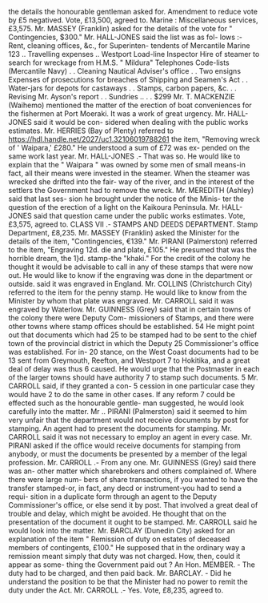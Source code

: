 the details the honourable gentleman asked for. Amendment to reduce vote by £5 negatived. Vote, £13,500, agreed to. Marine : Miscellaneous services, £3,575. Mr. MASSEY (Franklin) asked for the details of the vote for " Contingencies, $300." Mr. HALL-JONES said the list was as fol- lows :- Rent, cleaning offices, &c., for Superinten- tendents of Mercantile Marine 123 .. Travelling expenses .. Westport Load-line Inspector Hire of steamer to search for wreckage from H.M.S. " Mildura" Telephones Code-lists (Mercantile Navy) . . Cleaning Nautical Adviser's office . . Two ensigns Expenses of prosecutions for breaches of Shipping and Seamen's Act . . Water-jars for depots for castaways . . Stamps, carbon papers, &c. . . Revising Mr. Ayson's report . . Sundries .. . . $299 Mr. T. MACKENZIE (Waihemo) mentioned the matter of the erection of boat conveniences for the fishermen at Port Moeraki. It was a work of great urgency. Mr. HALL-JONES said it would be con- sidered when dealing with the public works estimates. Mr. HERRIES (Bay of Plenty) referred to https://hdl.handle.net/2027/uc1.32106019788261 the item, "Removing wreck of ' Waipara,' £280." He understood a sum of £72 was ex- pended on the same work last year. Mr. HALL-JONES .- That was so. He would like to explain that the " Waipara " was owned by some men of small means-in fact, all their means were invested in the steamer. When the steamer was wrecked she drifted into the fair- way of the river, and in the interest of the settlers the Government had to remove the wreck. Mr. MEREDITH (Ashley) said that last ses- sion he brought under the notice of the Minis- ter the question of the erection of a light on the Kaikoura Peninsula. Mr. HALL-JONES said that question came under the public works estimates. Vote, £3,575, agreed to. CLASS VII .- STAMPS AND DEEDS DEPARTMENT. Stamp Department, £8,235. Mr. MASSEY (Franklin) asked the Minister for the details of the item, "Contingencies, €139." Mr. PIRANI (Palmerston) referred to the item, "Engraving 12d. die and plate, £105." He presumed that was the horrible dream, the 1}d. stamp-the "khaki." For the credit of the colony he thought it would be advisable to call in any of these stamps that were now out. He would like to know if the engraving was done in the department or outside. said it was engraved in England. Mr. COLLINS (Christchurch City) referred to the item for the penny stamp. He would like to know from the Minister by whom that plate was engraved. Mr. CARROLL said it was engraved by Waterlow. Mr. GUINNESS (Grey) said that in certain towns of the colony there were Deputy Com- missioners of Stamps, and there were other towns where stamp offices should be established. 54 He might point out that documents which had 25 to be stamped had to be sent to the chief town of the provincial district in which the Deputy 25 Commissioner's office was established. For in- 20 stance, on the West Coast documents had to be 13 sent from Greymouth, Reefton, and Westport 7 to Hokitika, and a great deal of delay was thus 6 caused. He would urge that the Postmaster in each of the larger towns should have authority 7 to stamp such documents. 5 Mr. CARROLL said, if they granted a con- 5 cession in one particular case they would have 2 to do the same in other cases. If any reform 7 could be effected such as the honourable gentle- man suggested, he would look carefully into the matter. Mr .. PIRANI (Palmerston) said it seemed to him very unfair that the department would not receive documents by post for stamping. An agent had to present the documents for stamping. Mr. CARROLL said it was not necessary to employ an agent in every case. Mr. PIRANI asked if the office would receive documents for stamping from anybody, or must the documents be presented by a member of the legal profession. Mr. CARROLL .- From any one. Mr. GUINNESS (Grey) said there was an- other matter which sharebrokers and others complained of. Where there were large num- bers of share transactions, if you wanted to have the transfer stamped-or, in fact, any decd or instrument-you had to send a requi- sition in a duplicate form through an agent to the Deputy Commissioner's office, or else send it by post. That involved a great deal of trouble and delay, which might be avoided. He thought that on the presentation of the document it ought to be stamped. Mr. CARROLL said he would look into the matter. Mr. BARCLAY (Dunedin City) asked for an explanation of the item " Remission of duty on estates of deceased members of contingents, £100." He supposed that in the ordinary way a remission meant simply that duty was not charged. How, then, could it appear as some- thing the Government paid out ? An Hon. MEMBER. - The duty had to be charged, and then paid back. Mr. BARCLAY. - Did he understand the position to be that the Minister had no power to remit the duty under the Act. Mr. CARROLL .- Yes. Vote, £8,235, agreed to. 